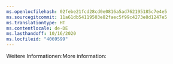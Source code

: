```yaml
---
ms.openlocfilehash: 02febe21fcd28cd0e0816a5ad762195185c7e4e5
ms.sourcegitcommit: 11a61db54119503e82faec5f99c4273e8d1247e5
ms.translationtype: HT
ms.contentlocale: de-DE
ms.lasthandoff: 10/16/2020
ms.locfileid: "4069599"
---
```

<span data-ttu-id="d5e65-101">Weitere Informationen:</span><span class="sxs-lookup"><span data-stu-id="d5e65-101">More information:</span></span>